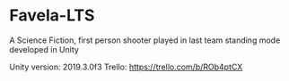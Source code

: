 # Favela-LTS
A Science Fiction, first person shooter played in last team standing mode developed in Unity

Unity version: 2019.3.0f3
Trello: https://trello.com/b/ROb4ptCX
